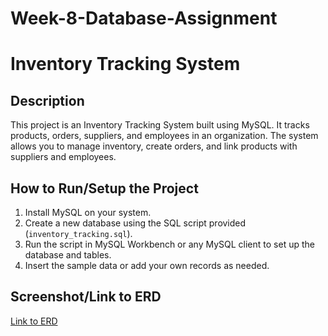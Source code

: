 # Week-8-Database-Assignment
# Inventory Tracking System

## Description
This project is an Inventory Tracking System built using MySQL. It tracks products, orders, suppliers, and employees in an organization. The system allows you to manage inventory, create orders, and link products with suppliers and employees.

## How to Run/Setup the Project
1. Install MySQL on your system.
2. Create a new database using the SQL script provided (`inventory_tracking.sql`).
3. Run the script in MySQL Workbench or any MySQL client to set up the database and tables.
4. Insert the sample data or add your own records as needed.

## Screenshot/Link to ERD
[Link to ERD](#)
